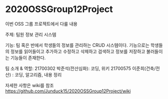 # 2020OSSGroup12Project

이번 OSS 그룹 프로젝트에서 다룰 내용

주제: 
팀원 정보 관리 시스템

기능:
팀 혹은 반에서 학생들의 정보를 관리하는 CRUD 시스템이다. 기능으로는 학생들의 정보를 읽어들이고 추가하고 수정하고 삭제하고 검색하고 정보를 저장하고 불러들이는 기능들이 존재한다.

팀 소개 & 역할:
21700302 박준석(전산심화): 코딩, 위키
21700575 이준희(건축/전산) : 코딩, 알고리즘, 내용 정리

자세한 사항은 wiki를 참조 https://github.com/Junduck15/2020OSSGroup12Project/wiki
